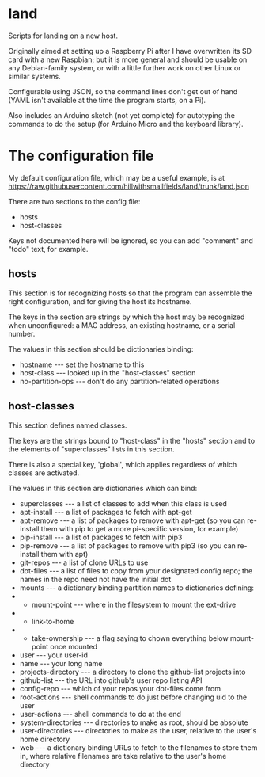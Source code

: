 # land
Scripts for landing on a new host.

Originally aimed at setting up a Raspberry Pi after I have overwritten
its SD card with a new Raspbian; but it is more general and should be
usable on any Debian-family system, or with a little further work on
other Linux or similar systems.

Configurable using JSON, so the command lines don't get out of hand
(YAML isn't available at the time the program starts, on a Pi).

Also includes an Arduino sketch (not yet complete) for autotyping the
commands to do the setup (for Arduino Micro and the keyboard library).

The configuration file
======================

My default configuration file, which may be a useful example, is at
https://raw.githubusercontent.com/hillwithsmallfields/land/trunk/land.json

There are two sections to the config file:

  - hosts
  - host-classes
  
Keys not documented here will be ignored, so you can add "comment" and
"todo" text, for example.
  
hosts
-----

This section is for recognizing hosts so that the program can assemble
the right configuration, and for giving the host its hostname.

The keys in the section are strings by which the host may be
recognized when unconfigured: a MAC address, an existing hostname, or
a serial number.

The values in this section should be dictionaries binding:

  - hostname --- set the hostname to this
  - host-class --- looked up in the "host-classes" section
  - no-partition-ops --- don't do any partition-related operations

host-classes
------------

This section defines named classes.

The keys are the strings bound to "host-class" in the "hosts" section
and to the elements of "superclasses" lists in this section.

There is also a special key, 'global', which applies regardless of
which classes are activated.

The values in this section are dictionaries which can bind:

  - superclasses --- a list of classes to add when this class is used
  - apt-install --- a list of packages to fetch with apt-get
  - apt-remove --- a list of packages to remove with apt-get (so you can re-install them with pip to get a more pi-specific version, for example)
  - pip-install --- a list of packages to fetch with pip3
  - pip-remove --- a list of packages to remove with pip3 (so you can re-install them with apt)
  - git-repos --- a list of clone URLs to use
  - dot-files --- a list of files to copy from your designated config repo; the names in the repo need not have the initial dot
  - mounts --- a dictionary binding partition names to dictionaries defining:
  - - mount-point --- where in the filesystem to mount the ext-drive
  - - link-to-home
  - - take-ownership --- a flag saying to chown everything below mount-point once mounted
  - user --- your user-id
  - name --- your long name
  - projects-directory --- a directory to clone the github-list projects into
  - github-list --- the URL into github's user repo listing API
  - config-repo --- which of your repos your dot-files come from
  - root-actions --- shell commands to do just before changing uid to the user
  - user-actions --- shell commands to do at the end
  - system-directories --- directories to make as root, should be absolute
  - user-directories --- directories to make as the user, relative to the user's home directory
  - web --- a dictionary binding URLs to fetch to the filenames to store them in, where relative filenames are take relative to the user's home directory
